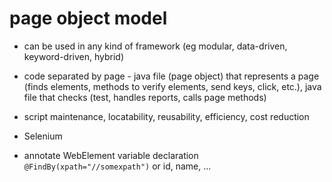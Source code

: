 # page object model
* can be used in any kind of framework (eg modular, data-driven, keyword-driven, hybrid)
* code separated by page - java file (page object) that represents a page (finds elements, methods to verify elements, send keys, click, etc.), java file that checks (test, handles reports, calls page methods)
* script maintenance, locatability, reusability, efficiency, cost reduction

* Selenium
* annotate WebElement variable declaration `@FindBy(xpath="//somexpath")` or id, name, ...
